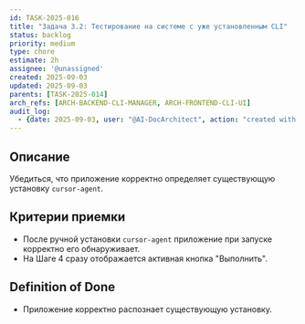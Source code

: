 ```yaml
---
id: TASK-2025-016
title: "Задача 3.2: Тестирование на системе с уже установленным CLI"
status: backlog
priority: medium
type: chore
estimate: 2h
assignee: '@unassigned'
created: 2025-09-03
updated: 2025-09-03
parents: [TASK-2025-014]
arch_refs: [ARCH-BACKEND-CLI-MANAGER, ARCH-FRONTEND-CLI-UI]
audit_log:
  - {date: 2025-09-03, user: "@AI-DocArchitect", action: "created with status backlog"}
---
```

## Описание
Убедиться, что приложение корректно определяет существующую установку `cursor-agent`.

## Критерии приемки
- После ручной установки `cursor-agent` приложение при запуске корректно его обнаруживает.
- На Шаге 4 сразу отображается активная кнопка "Выполнить".

## Definition of Done
- Приложение корректно распознает существующую установку.

